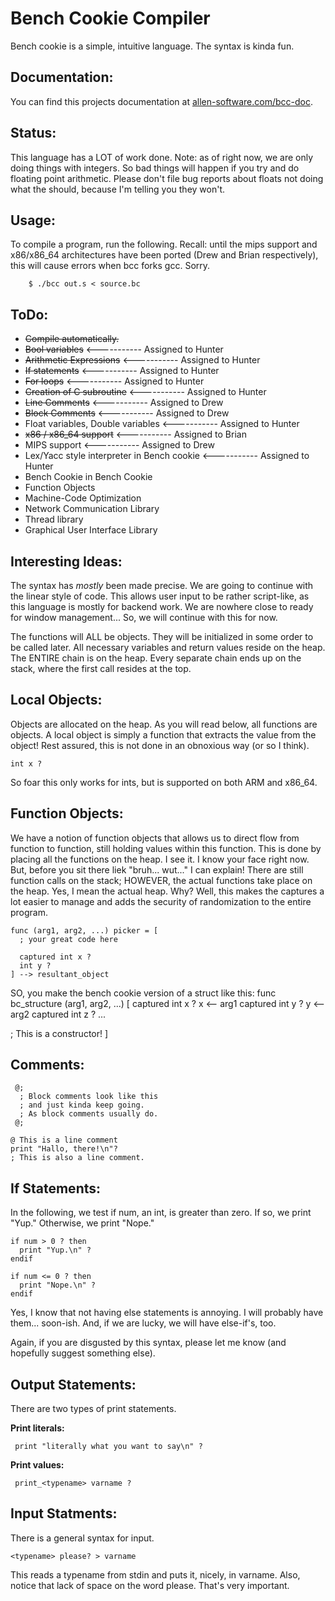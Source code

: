 Bench Cookie Compiler
=====================
Bench cookie is a simple, intuitive language.
The syntax is kinda fun.

Documentation:
--------------
You can find this projects documentation at [allen-software.com/bcc-doc](http://allen-software.com/bcc-doc).

Status:
-------
This language has a LOT of work done. Note: as of right now,
we are only doing things with integers. So bad things will happen if you try and
do floating point arithmetic. Please don't file bug reports about floats not
doing what the should, because I'm telling you they won't.


Usage:
------
To compile a program, run the following. Recall: until the mips support and
x86/x86_64 architectures have been ported (Drew and Brian respectively), this
will cause errors when bcc forks gcc. Sorry.

```
    $ ./bcc out.s < source.bc
```

ToDo:
-----
 * ~~Compile automatically.~~
 * ~~Bool variables~~                         <----------- Assigned to Hunter
 * ~~Arithmetic Expressions~~                 <----------- Assigned to Hunter
 * ~~If statements~~                          <----------- Assigned to Hunter
 * ~~For loops~~			      <----------- Assigned to Hunter
 * ~~Creation of C subroutine~~		      <----------- Assigned to Hunter
 * ~~Line Comments~~                          <----------- Assigned to Drew
 * ~~Block Comments~~                         <----------- Assigned to Drew
 * Float variables, Double variables          <----------- Assigned to Hunter
 * ~~x86 / x86_64 support~~                   <----------- Assigned to Brian
 * MIPS support                               <----------- Assigned to Drew
 * Lex/Yacc style interpreter in Bench cookie <----------- Assigned to Hunter
 * Bench Cookie in Bench Cookie
 * Function Objects
 * Machine-Code Optimization
 * Network Communication Library
 * Thread library
 * Graphical User Interface Library

Interesting Ideas:
------------------
The syntax has *mostly* been made precise. We are going to continue with the linear style of code. This allows user input to be rather script-like, as this language is mostly for backend work. We are nowhere close to ready for window management... So, we will continue with this for now.

The functions will ALL be objects. They will be initialized in some order to be called later. All necessary variables and return values reside on the heap. The ENTIRE chain is on the heap. Every separate chain ends up on the stack, where the first call resides at the top.

Local Objects:
--------------
Objects are allocated on the heap. As you will read below, all functions are objects. A local object
is simply a function that extracts the value from the object! Rest assured, this is not done in
an obnoxious way (or so I think).

```
int x ?
```

So foar this only works for ints, but is supported on both ARM and x86_64.

Function Objects:
-----------------
We have a notion of function objects that allows us to direct flow from function to function,
still holding values within this function. This is done by placing all the functions on the heap.
I see it. I know your face right now. But, before you sit there liek "bruh... wut..." I can explain!
There are still function calls on the stack; HOWEVER, the actual functions take place on the heap.
Yes, I mean the actual heap. Why? Well, this makes the captures a lot easier to manage and adds
the security of randomization to the entire program.

```
func (arg1, arg2, ...) picker = [
  ; your great code here

  captured int x ?
  int y ?
] --> resultant_object
```

SO, you make the bench cookie version of a struct like this:
func bc_structure (arg1, arg2, ...) [
  captured int x ? x <-- arg1
  captured int y ? y <-- arg2
  captured int z ? ...

  ; This is a constructor!
]

Comments:
---------
```
 @;
  ; Block comments look like this
  ; and just kinda keep going.
  ; As block comments usually do.
 @;

@ This is a line comment
print "Hallo, there!\n"?
; This is also a line comment.
```

If Statements:
--------------
In the following, we test if num, an int, is greater than zero. If so, we print
"Yup." Otherwise, we print "Nope."

```
if num > 0 ? then
  print "Yup.\n" ?
endif

if num <= 0 ? then
  print "Nope.\n" ?
endif
```

Yes, I know that not having else statements is annoying.
I will probably have them... soon-ish. And, if
we are lucky, we will have else-if's, too.

Again, if you are disgusted by this syntax, please let me
know (and hopefully suggest something else).

Output Statements:
-----------------
There are two types of print statements.

**Print literals:**

```
 print "literally what you want to say\n" ?
```

**Print values:**

```
 print_<typename> varname ?
```

Input Statments:
----------------
There is a general syntax for input.

```
<typename> please? > varname
```

This reads a typename from stdin and puts it, nicely, in varname. Also, notice that lack of space on the word please. That's very important.

